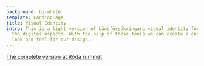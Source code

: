 ```yaml
---
background: bg-white
template: LandingPage
title: Visual Identity
intro: This is a light version of Länsförsäkringars visual identity focusing on
  the digital aspects. With the help of these tools we can create a consistent
  look and feel for our design.
---
```

[The complete version at Röda rummet](https://cloud.brandmaster.com/brandcenter/se/lansforsakringar/)
